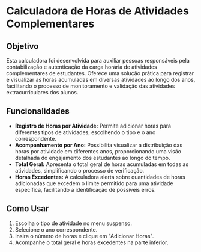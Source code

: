 # Calculadora de Horas de Atividades Complementares

## Objetivo

Esta calculadora foi desenvolvida para auxiliar pessoas responsáveis pela contabilização e autenticação da carga horária de atividades complementares de estudantes. Oferece uma solução prática para registrar e visualizar as horas acumuladas em diversas atividades ao longo dos anos, facilitando o processo de monitoramento e validação das atividades extracurriculares dos alunos.

## Funcionalidades

- **Registro de Horas por Atividade:** Permite adicionar horas para diferentes tipos de atividades, escolhendo o tipo e o ano correspondente.
- **Acompanhamento por Ano:** Possibilita visualizar a distribuição das horas por atividade em diferentes anos, proporcionando uma visão detalhada do engajamento dos estudantes ao longo do tempo.
- **Total Geral:** Apresenta o total geral de horas acumuladas em todas as atividades, simplificando o processo de verificação.
- **Horas Excedentes:** A calculadora alerta sobre quantidades de horas adicionadas que excedem o limite permitido para uma atividade específica, facilitando a identificação de possíveis erros.

## Como Usar

1. Escolha o tipo de atividade no menu suspenso.
2. Selecione o ano correspondente.
3. Insira o número de horas e clique em "Adicionar Horas".
4. Acompanhe o total geral e horas excedentes na parte inferior.
